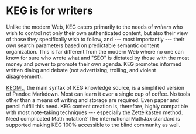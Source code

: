 # KEG is for writers

Unlike the modern Web, KEG caters primarily to the needs of *writers* who wish to control not only their own authenticated content, but also their view of those they specifically wish to follow, and --- most importantly --- their *own* search parameters based on predictable semantic content organization. This is far different from the modern Web where no one can know for sure who wrote what and "SEO" is dictated by those with the most money and power to promote their own agenda. KEG promotes informed written dialog and debate (not advertising, trolling, and violent disagreement).

[KEGML](../50), the main syntax of KEG knowledge source, is a simplified version of Pandoc Markdown. Most can learn it over a single cup of coffee. No tools other than a means of writing and storage are required. Even paper and pencil fulfill this need. KEG content creation is, therefore, highly compatible with most note-taking techniques --- especially the Zettelkasten method. Need complicated Math notation? The international MathJax standard is supported making KEG 100% accessible to the blind community as well.
